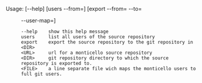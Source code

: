 Usage: [--help] [users --from=<URL>] [export --from=<URL> --to=<DIR> --user-map=<FILE>]
	
	--help    show this help message
	users     list all users of the source repository
	export    export the source repository to the git repository in <DIR>
	<URL>     url for a monticello source repository
	<DIR>     git repository directory to which the source repository is exported to.
	<FILE>    a line separate file wich maps the monticello users to full git users.